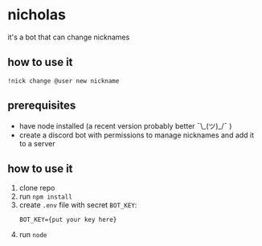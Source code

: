 # nicholas
it's a bot that can change nicknames
## how to use it
`!nick change @user new nickname`
## prerequisites
* have node installed (a recent version probably better ¯\\\_(ツ)_/¯ )
* create a discord bot with permissions to manage nicknames and add it to a server
## how to use it
1. clone repo
2. run `npm install`
2. create `.env` file with secret `BOT_KEY`:
    ```console
    BOT_KEY={put your key here}
    ```
3. run `node`